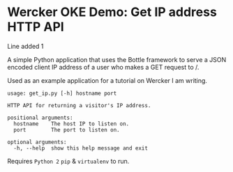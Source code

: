 # Wercker OKE Demo: Get IP address HTTP API
Line added 1

A simple Python application that uses the Bottle framework to serve a JSON encoded client IP address of a user who makes a GET request to /.

Used as an example application for a tutorial on Wercker I am writing.

```
usage: get_ip.py [-h] hostname port

HTTP API for returning a visitor's IP address.

positional arguments:
  hostname    The host IP to listen on.
  port        The port to listen on.

optional arguments:
  -h, --help  show this help message and exit
```

Requires `Python 2` `pip` & `virtualenv` to run.



